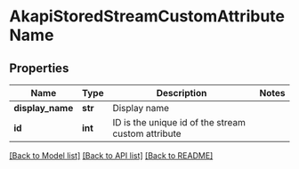 # AkapiStoredStreamCustomAttributeName

## Properties
Name | Type | Description | Notes
------------ | ------------- | ------------- | -------------
**display_name** | **str** | Display name | 
**id** | **int** | ID is the unique id of the stream custom attribute | 

[[Back to Model list]](../README.md#documentation-for-models) [[Back to API list]](../README.md#documentation-for-api-endpoints) [[Back to README]](../README.md)

